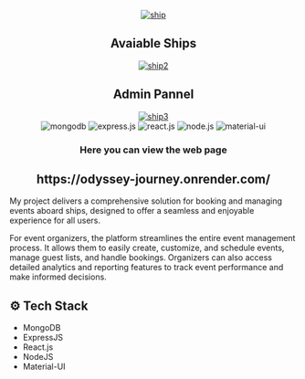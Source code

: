 <div align="center">
  <br />
<a href="https://odyssey-journey.onrender.com/"><a href=https://odyssey-journey.onrender.com/><img src="https://i.ibb.co/p4qXZ73/ship.png" alt="ship" border="0"></a>
  <br />

  <h2> Avaiable Ships </h2>
<a href=https://odyssey-journey.onrender.com/><img src="https://i.ibb.co/1nQrgLq/ship2.png" alt="ship2" border="0"></a>

<h2> Admin Pannel </h2>
<a href=https://odyssey-journey.onrender.com/><img src="https://i.ibb.co/chb9Vq6/ship3.png" alt="ship3" border="0"></a>

  <div>
    <img src="https://img.shields.io/badge/-MongoDB-black?style=for-the-badge&logoColor=white&logo=mongodb&color=47A248" alt="mongodb" />
<img src="https://img.shields.io/badge/-Express_JS-black?style=for-the-badge&logoColor=white&logo=express&color=000000" alt="express.js" />
   <img src="https://img.shields.io/badge/-React_JS-black?style=for-the-badge&logoColor=white&logo=react&color=61DAFB" alt="react.js" />
<img src="https://img.shields.io/badge/-Node_JS-black?style=for-the-badge&logoColor=white&logo=node.js&color=339933" alt="node.js" />
<img src="https://img.shields.io/badge/-Material_UI-black?style=for-the-badge&logoColor=white&logo=mui&color=007FFF" alt="material-ui" />

  </div>

  <h3 align="center">Here you can view the web page </h3>
  <h2> https://odyssey-journey.onrender.com/ </h2>
</div>

My project delivers a comprehensive solution for booking and managing events aboard ships, designed to offer a seamless and enjoyable experience for all users.

For event organizers, the platform streamlines the entire event management process. It allows them to easily create, customize, and schedule events, manage guest lists, and handle bookings. Organizers can also access detailed analytics and reporting features to track event performance and make informed decisions.


## <a name="tech-stack">⚙️ Tech Stack</a>

- MongoDB
- ExpressJS
- React.js
- NodeJS
- Material-UI


